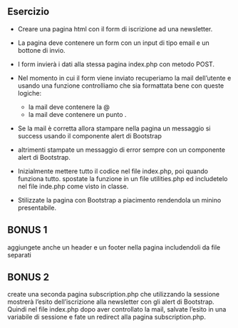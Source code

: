 ## Esercizio
- Creare una pagina html con il form di iscrizione ad una newsletter.
- La pagina deve contenere un form con un input di tipo email e un bottone di invio.
- I form invierà i dati alla stessa pagina index.php con metodo POST.
- Nel momento in cui il form viene inviato recuperiamo la mail dell’utente e usando una funzione controlliamo che sia formattata bene con queste logiche:
    - la mail deve contenere la @
    - la mail deve contenere un punto .
- Se la mail è corretta allora stampare nella pagina un messaggio si success usando il componente alert di Bootstrap
- altrimenti stampate un messaggio di error sempre con un componente alert di Bootstrap.


- Inizialmente mettere tutto il codice nel file index.php, poi quando funziona tutto. spostate la funzione in un file utilities.php ed includetelo nel file inde.php come visto in classe.
- Stilizzate la pagina con Bootstrap a piacimento rendendola un minino presentabile.


## BONUS 1
aggiungete anche un header e un footer nella pagina includendoli da file separati

## BONUS 2
create una seconda pagina subscription.php che utilizzando la sessione mostrerà l’esito dell’iscrizione alla newsletter con gli alert di Bootstrap. Quindi nel file index.php dopo aver controllato la mail, salvate l’esito in una variabile di sessione e fate un redirect alla pagina subscription.php.